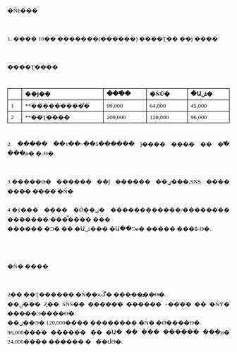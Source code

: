 <!DOCTYPE HTML PUBLIC "-//W3C//DTD HTML 4.01 Transitional//EN">
<HTML>

<HEAD>
<META NAME="Generator" CONTENT="Hancom HWP 9.6.1.10972">
<META HTTP-EQUIV="Content-Type" CONTENT="text/html; charset=euc-kr">
<TITLE>�Ǹſ���</TITLE>
<STYLE type="text/css">
<!--
p.HStyle0
	{style-name:"������"; margin-top:0.0pt; margin-bottom:0.0pt; text-align:justify; text-indent:0.0pt; line-height:160%; font-size:10.0pt; font-family:���ʷҹ���; letter-spacing:0; font-weight:normal; font-style:normal; color:#000000;}
li.HStyle0
	{style-name:"������"; margin-top:0.0pt; margin-bottom:0.0pt; text-align:justify; text-indent:0.0pt; line-height:160%; font-size:10.0pt; font-family:���ʷҹ���; letter-spacing:0; font-weight:normal; font-style:normal; color:#000000;}
div.HStyle0
	{style-name:"������"; margin-top:0.0pt; margin-bottom:0.0pt; text-align:justify; text-indent:0.0pt; line-height:160%; font-size:10.0pt; font-family:���ʷҹ���; letter-spacing:0; font-weight:normal; font-style:normal; color:#000000;}
p.HStyle1
	{style-name:"����"; margin-left:15.0pt; margin-top:0.0pt; margin-bottom:0.0pt; text-align:justify; text-indent:0.0pt; line-height:160%; font-size:10.0pt; font-family:���ʷҹ���; letter-spacing:0; font-weight:normal; font-style:normal; color:#000000;}
li.HStyle1
	{style-name:"����"; margin-left:15.0pt; margin-top:0.0pt; margin-bottom:0.0pt; text-align:justify; text-indent:0.0pt; line-height:160%; font-size:10.0pt; font-family:���ʷҹ���; letter-spacing:0; font-weight:normal; font-style:normal; color:#000000;}
div.HStyle1
	{style-name:"����"; margin-left:15.0pt; margin-top:0.0pt; margin-bottom:0.0pt; text-align:justify; text-indent:0.0pt; line-height:160%; font-size:10.0pt; font-family:���ʷҹ���; letter-spacing:0; font-weight:normal; font-style:normal; color:#000000;}
p.HStyle2
	{style-name:"���� 1"; margin-left:10.0pt; margin-top:0.0pt; margin-bottom:0.0pt; text-align:justify; text-indent:0.0pt; line-height:160%; font-size:10.0pt; font-family:���ʷҹ���; letter-spacing:0; font-weight:normal; font-style:normal; color:#000000;}
li.HStyle2
	{style-name:"���� 1"; margin-left:10.0pt; margin-top:0.0pt; margin-bottom:0.0pt; text-align:justify; text-indent:0.0pt; line-height:160%; font-size:10.0pt; font-family:���ʷҹ���; letter-spacing:0; font-weight:normal; font-style:normal; color:#000000;}
div.HStyle2
	{style-name:"���� 1"; margin-left:10.0pt; margin-top:0.0pt; margin-bottom:0.0pt; text-align:justify; text-indent:0.0pt; line-height:160%; font-size:10.0pt; font-family:���ʷҹ���; letter-spacing:0; font-weight:normal; font-style:normal; color:#000000;}
p.HStyle3
	{style-name:"���� 2"; margin-left:20.0pt; margin-top:0.0pt; margin-bottom:0.0pt; text-align:justify; text-indent:0.0pt; line-height:160%; font-size:10.0pt; font-family:���ʷҹ���; letter-spacing:0; font-weight:normal; font-style:normal; color:#000000;}
li.HStyle3
	{style-name:"���� 2"; margin-left:20.0pt; margin-top:0.0pt; margin-bottom:0.0pt; text-align:justify; text-indent:0.0pt; line-height:160%; font-size:10.0pt; font-family:���ʷҹ���; letter-spacing:0; font-weight:normal; font-style:normal; color:#000000;}
div.HStyle3
	{style-name:"���� 2"; margin-left:20.0pt; margin-top:0.0pt; margin-bottom:0.0pt; text-align:justify; text-indent:0.0pt; line-height:160%; font-size:10.0pt; font-family:���ʷҹ���; letter-spacing:0; font-weight:normal; font-style:normal; color:#000000;}
p.HStyle4
	{style-name:"���� 3"; margin-left:30.0pt; margin-top:0.0pt; margin-bottom:0.0pt; text-align:justify; text-indent:0.0pt; line-height:160%; font-size:10.0pt; font-family:���ʷҹ���; letter-spacing:0; font-weight:normal; font-style:normal; color:#000000;}
li.HStyle4
	{style-name:"���� 3"; margin-left:30.0pt; margin-top:0.0pt; margin-bottom:0.0pt; text-align:justify; text-indent:0.0pt; line-height:160%; font-size:10.0pt; font-family:���ʷҹ���; letter-spacing:0; font-weight:normal; font-style:normal; color:#000000;}
div.HStyle4
	{style-name:"���� 3"; margin-left:30.0pt; margin-top:0.0pt; margin-bottom:0.0pt; text-align:justify; text-indent:0.0pt; line-height:160%; font-size:10.0pt; font-family:���ʷҹ���; letter-spacing:0; font-weight:normal; font-style:normal; color:#000000;}
p.HStyle5
	{style-name:"���� 4"; margin-left:40.0pt; margin-top:0.0pt; margin-bottom:0.0pt; text-align:justify; text-indent:0.0pt; line-height:160%; font-size:10.0pt; font-family:���ʷҹ���; letter-spacing:0; font-weight:normal; font-style:normal; color:#000000;}
li.HStyle5
	{style-name:"���� 4"; margin-left:40.0pt; margin-top:0.0pt; margin-bottom:0.0pt; text-align:justify; text-indent:0.0pt; line-height:160%; font-size:10.0pt; font-family:���ʷҹ���; letter-spacing:0; font-weight:normal; font-style:normal; color:#000000;}
div.HStyle5
	{style-name:"���� 4"; margin-left:40.0pt; margin-top:0.0pt; margin-bottom:0.0pt; text-align:justify; text-indent:0.0pt; line-height:160%; font-size:10.0pt; font-family:���ʷҹ���; letter-spacing:0; font-weight:normal; font-style:normal; color:#000000;}
p.HStyle6
	{style-name:"���� 5"; margin-left:50.0pt; margin-top:0.0pt; margin-bottom:0.0pt; text-align:justify; text-indent:0.0pt; line-height:160%; font-size:10.0pt; font-family:���ʷҹ���; letter-spacing:0; font-weight:normal; font-style:normal; color:#000000;}
li.HStyle6
	{style-name:"���� 5"; margin-left:50.0pt; margin-top:0.0pt; margin-bottom:0.0pt; text-align:justify; text-indent:0.0pt; line-height:160%; font-size:10.0pt; font-family:���ʷҹ���; letter-spacing:0; font-weight:normal; font-style:normal; color:#000000;}
div.HStyle6
	{style-name:"���� 5"; margin-left:50.0pt; margin-top:0.0pt; margin-bottom:0.0pt; text-align:justify; text-indent:0.0pt; line-height:160%; font-size:10.0pt; font-family:���ʷҹ���; letter-spacing:0; font-weight:normal; font-style:normal; color:#000000;}
p.HStyle7
	{style-name:"���� 6"; margin-left:60.0pt; margin-top:0.0pt; margin-bottom:0.0pt; text-align:justify; text-indent:0.0pt; line-height:160%; font-size:10.0pt; font-family:���ʷҹ���; letter-spacing:0; font-weight:normal; font-style:normal; color:#000000;}
li.HStyle7
	{style-name:"���� 6"; margin-left:60.0pt; margin-top:0.0pt; margin-bottom:0.0pt; text-align:justify; text-indent:0.0pt; line-height:160%; font-size:10.0pt; font-family:���ʷҹ���; letter-spacing:0; font-weight:normal; font-style:normal; color:#000000;}
div.HStyle7
	{style-name:"���� 6"; margin-left:60.0pt; margin-top:0.0pt; margin-bottom:0.0pt; text-align:justify; text-indent:0.0pt; line-height:160%; font-size:10.0pt; font-family:���ʷҹ���; letter-spacing:0; font-weight:normal; font-style:normal; color:#000000;}
p.HStyle8
	{style-name:"���� 7"; margin-left:70.0pt; margin-top:0.0pt; margin-bottom:0.0pt; text-align:justify; text-indent:0.0pt; line-height:160%; font-size:10.0pt; font-family:���ʷҹ���; letter-spacing:0; font-weight:normal; font-style:normal; color:#000000;}
li.HStyle8
	{style-name:"���� 7"; margin-left:70.0pt; margin-top:0.0pt; margin-bottom:0.0pt; text-align:justify; text-indent:0.0pt; line-height:160%; font-size:10.0pt; font-family:���ʷҹ���; letter-spacing:0; font-weight:normal; font-style:normal; color:#000000;}
div.HStyle8
	{style-name:"���� 7"; margin-left:70.0pt; margin-top:0.0pt; margin-bottom:0.0pt; text-align:justify; text-indent:0.0pt; line-height:160%; font-size:10.0pt; font-family:���ʷҹ���; letter-spacing:0; font-weight:normal; font-style:normal; color:#000000;}
p.HStyle9
	{style-name:"�� ��ȣ"; margin-top:0.0pt; margin-bottom:0.0pt; text-align:justify; text-indent:0.0pt; line-height:160%; font-size:10.0pt; font-family:���ʷҵ���; letter-spacing:0; font-weight:normal; font-style:normal; color:#000000;}
li.HStyle9
	{style-name:"�� ��ȣ"; margin-top:0.0pt; margin-bottom:0.0pt; text-align:justify; text-indent:0.0pt; line-height:160%; font-size:10.0pt; font-family:���ʷҵ���; letter-spacing:0; font-weight:normal; font-style:normal; color:#000000;}
div.HStyle9
	{style-name:"�� ��ȣ"; margin-top:0.0pt; margin-bottom:0.0pt; text-align:justify; text-indent:0.0pt; line-height:160%; font-size:10.0pt; font-family:���ʷҵ���; letter-spacing:0; font-weight:normal; font-style:normal; color:#000000;}
p.HStyle10
	{style-name:"�Ӹ���"; margin-top:0.0pt; margin-bottom:0.0pt; text-align:justify; text-indent:0.0pt; line-height:150%; font-size:9.0pt; font-family:���ʷҵ���; letter-spacing:0; font-weight:normal; font-style:normal; color:#000000;}
li.HStyle10
	{style-name:"�Ӹ���"; margin-top:0.0pt; margin-bottom:0.0pt; text-align:justify; text-indent:0.0pt; line-height:150%; font-size:9.0pt; font-family:���ʷҵ���; letter-spacing:0; font-weight:normal; font-style:normal; color:#000000;}
div.HStyle10
	{style-name:"�Ӹ���"; margin-top:0.0pt; margin-bottom:0.0pt; text-align:justify; text-indent:0.0pt; line-height:150%; font-size:9.0pt; font-family:���ʷҵ���; letter-spacing:0; font-weight:normal; font-style:normal; color:#000000;}
p.HStyle11
	{style-name:"����"; margin-left:13.1pt; margin-top:0.0pt; margin-bottom:0.0pt; text-align:justify; text-indent:-13.1pt; line-height:130%; font-size:9.0pt; font-family:���ʷҹ���; letter-spacing:0; font-weight:normal; font-style:normal; color:#000000;}
li.HStyle11
	{style-name:"����"; margin-left:13.1pt; margin-top:0.0pt; margin-bottom:0.0pt; text-align:justify; text-indent:-13.1pt; line-height:130%; font-size:9.0pt; font-family:���ʷҹ���; letter-spacing:0; font-weight:normal; font-style:normal; color:#000000;}
div.HStyle11
	{style-name:"����"; margin-left:13.1pt; margin-top:0.0pt; margin-bottom:0.0pt; text-align:justify; text-indent:-13.1pt; line-height:130%; font-size:9.0pt; font-family:���ʷҹ���; letter-spacing:0; font-weight:normal; font-style:normal; color:#000000;}
p.HStyle12
	{style-name:"����"; margin-left:13.1pt; margin-top:0.0pt; margin-bottom:0.0pt; text-align:justify; text-indent:-13.1pt; line-height:130%; font-size:9.0pt; font-family:���ʷҹ���; letter-spacing:0; font-weight:normal; font-style:normal; color:#000000;}
li.HStyle12
	{style-name:"����"; margin-left:13.1pt; margin-top:0.0pt; margin-bottom:0.0pt; text-align:justify; text-indent:-13.1pt; line-height:130%; font-size:9.0pt; font-family:���ʷҹ���; letter-spacing:0; font-weight:normal; font-style:normal; color:#000000;}
div.HStyle12
	{style-name:"����"; margin-left:13.1pt; margin-top:0.0pt; margin-bottom:0.0pt; text-align:justify; text-indent:-13.1pt; line-height:130%; font-size:9.0pt; font-family:���ʷҹ���; letter-spacing:0; font-weight:normal; font-style:normal; color:#000000;}
p.HStyle13
	{style-name:"�޸�"; margin-top:0.0pt; margin-bottom:0.0pt; text-align:left; text-indent:0.0pt; line-height:130%; font-size:9.0pt; font-family:���ʷҵ���; letter-spacing:-5%; font-weight:normal; font-style:normal; color:#000000;}
li.HStyle13
	{style-name:"�޸�"; margin-top:0.0pt; margin-bottom:0.0pt; text-align:left; text-indent:0.0pt; line-height:130%; font-size:9.0pt; font-family:���ʷҵ���; letter-spacing:-5%; font-weight:normal; font-style:normal; color:#000000;}
div.HStyle13
	{style-name:"�޸�"; margin-top:0.0pt; margin-bottom:0.0pt; text-align:left; text-indent:0.0pt; line-height:130%; font-size:9.0pt; font-family:���ʷҵ���; letter-spacing:-5%; font-weight:normal; font-style:normal; color:#000000;}
p.HStyle14
	{style-name:"���� ����"; margin-top:12.0pt; margin-bottom:3.0pt; text-align:left; text-indent:0.0pt; line-height:160%; font-size:16.0pt; font-family:���ʷҵ���; letter-spacing:0; font-weight:normal; font-style:normal; color:#2e74b5;}
li.HStyle14
	{style-name:"���� ����"; margin-top:12.0pt; margin-bottom:3.0pt; text-align:left; text-indent:0.0pt; line-height:160%; font-size:16.0pt; font-family:���ʷҵ���; letter-spacing:0; font-weight:normal; font-style:normal; color:#2e74b5;}
div.HStyle14
	{style-name:"���� ����"; margin-top:12.0pt; margin-bottom:3.0pt; text-align:left; text-indent:0.0pt; line-height:160%; font-size:16.0pt; font-family:���ʷҵ���; letter-spacing:0; font-weight:normal; font-style:normal; color:#2e74b5;}
p.HStyle15
	{style-name:"���� 1"; margin-top:0.0pt; margin-bottom:7.0pt; text-align:left; text-indent:0.0pt; line-height:160%; font-size:11.0pt; font-family:���ʷҵ���; letter-spacing:0; font-weight:normal; font-style:normal; color:#000000;}
li.HStyle15
	{style-name:"���� 1"; margin-top:0.0pt; margin-bottom:7.0pt; text-align:left; text-indent:0.0pt; line-height:160%; font-size:11.0pt; font-family:���ʷҵ���; letter-spacing:0; font-weight:normal; font-style:normal; color:#000000;}
div.HStyle15
	{style-name:"���� 1"; margin-top:0.0pt; margin-bottom:7.0pt; text-align:left; text-indent:0.0pt; line-height:160%; font-size:11.0pt; font-family:���ʷҵ���; letter-spacing:0; font-weight:normal; font-style:normal; color:#000000;}
p.HStyle16
	{style-name:"���� 2"; margin-left:11.0pt; margin-top:0.0pt; margin-bottom:7.0pt; text-align:left; text-indent:0.0pt; line-height:160%; font-size:11.0pt; font-family:���ʷҵ���; letter-spacing:0; font-weight:normal; font-style:normal; color:#000000;}
li.HStyle16
	{style-name:"���� 2"; margin-left:11.0pt; margin-top:0.0pt; margin-bottom:7.0pt; text-align:left; text-indent:0.0pt; line-height:160%; font-size:11.0pt; font-family:���ʷҵ���; letter-spacing:0; font-weight:normal; font-style:normal; color:#000000;}
div.HStyle16
	{style-name:"���� 2"; margin-left:11.0pt; margin-top:0.0pt; margin-bottom:7.0pt; text-align:left; text-indent:0.0pt; line-height:160%; font-size:11.0pt; font-family:���ʷҵ���; letter-spacing:0; font-weight:normal; font-style:normal; color:#000000;}
p.HStyle17
	{style-name:"���� 3"; margin-left:22.0pt; margin-top:0.0pt; margin-bottom:7.0pt; text-align:left; text-indent:0.0pt; line-height:160%; font-size:11.0pt; font-family:���ʷҵ���; letter-spacing:0; font-weight:normal; font-style:normal; color:#000000;}
li.HStyle17
	{style-name:"���� 3"; margin-left:22.0pt; margin-top:0.0pt; margin-bottom:7.0pt; text-align:left; text-indent:0.0pt; line-height:160%; font-size:11.0pt; font-family:���ʷҵ���; letter-spacing:0; font-weight:normal; font-style:normal; color:#000000;}
div.HStyle17
	{style-name:"���� 3"; margin-left:22.0pt; margin-top:0.0pt; margin-bottom:7.0pt; text-align:left; text-indent:0.0pt; line-height:160%; font-size:11.0pt; font-family:���ʷҵ���; letter-spacing:0; font-weight:normal; font-style:normal; color:#000000;}
-->
</STYLE>
</HEAD>

<BODY>

<P CLASS=HStyle0>�Ǹż���&nbsp;</P>

<P CLASS=HStyle0><BR></P>

<P CLASS=HStyle0><BR>1. ���� 10�� �������(������) ����Ʈ�� ��ǰ ����<BR><BR><BR>����Ʈ����</P>

<P CLASS=HStyle0><BR></P>

<P CLASS=HStyle0></P>
<TABLE border="1" cellspacing="0" cellpadding="0" style='border-collapse:collapse;border:none;'>
<TR>
	<TD valign="middle" style='width:29px;height:17px;border-left:solid #000000 0.4pt;border-right:solid #000000 0.4pt;border-top:solid #000000 0.4pt;border-bottom:solid #000000 0.4pt;padding:1.4pt 5.1pt 1.4pt 5.1pt'>
	<P CLASS=HStyle0>&nbsp;</P>
	</TD>
	<TD valign="middle" style='width:195px;height:17px;border-left:solid #000000 0.4pt;border-right:solid #000000 0.4pt;border-top:solid #000000 0.4pt;border-bottom:solid #000000 0.4pt;padding:1.4pt 5.1pt 1.4pt 5.1pt'>
	<P CLASS=HStyle0><SPAN STYLE='font-weight:bold'>��ǰ��</SPAN></P>
	</TD>
	<TD valign="middle" style='width:112px;height:17px;border-left:solid #000000 0.4pt;border-right:solid #000000 0.4pt;border-top:solid #000000 0.4pt;border-bottom:solid #000000 0.4pt;padding:1.4pt 5.1pt 1.4pt 5.1pt'>
	<P CLASS=HStyle0><SPAN STYLE='font-weight:bold'>���߰�</SPAN></P>
	</TD>
	<TD valign="middle" style='width:112px;height:17px;border-left:solid #000000 0.4pt;border-right:solid #000000 0.4pt;border-top:solid #000000 0.4pt;border-bottom:solid #000000 0.4pt;padding:1.4pt 5.1pt 1.4pt 5.1pt'>
	<P CLASS=HStyle0><SPAN STYLE='font-weight:bold'>�ǸŰ�</SPAN></P>
	</TD>
	<TD valign="middle" style='width:112px;height:17px;border-left:solid #000000 0.4pt;border-right:solid #000000 0.4pt;border-top:solid #000000 0.4pt;border-bottom:solid #000000 0.4pt;padding:1.4pt 5.1pt 1.4pt 5.1pt'>
	<P CLASS=HStyle0><SPAN STYLE='font-weight:bold'>�Աݰ�</SPAN></P>
	</TD>
</TR>
<TR>
	<TD valign="middle" style='width:29px;height:17px;border-left:solid #000000 0.4pt;border-right:solid #000000 0.4pt;border-top:solid #000000 0.4pt;border-bottom:solid #000000 0.4pt;padding:1.4pt 5.1pt 1.4pt 5.1pt'>
	<P CLASS=HStyle0>1</P>
	</TD>
	<TD valign="middle" style='width:195px;height:17px;border-left:solid #000000 0.4pt;border-right:solid #000000 0.4pt;border-top:solid #000000 0.4pt;border-bottom:solid #000000 0.4pt;padding:1.4pt 5.1pt 1.4pt 5.1pt'>
	<P CLASS=HStyle0>**���������̾�</P>
	</TD>
	<TD valign="middle" style='width:112px;height:17px;border-left:solid #000000 0.4pt;border-right:solid #000000 0.4pt;border-top:solid #000000 0.4pt;border-bottom:solid #000000 0.4pt;padding:1.4pt 5.1pt 1.4pt 5.1pt'>
	<P CLASS=HStyle0>99,000</P>
	</TD>
	<TD valign="middle" style='width:112px;height:17px;border-left:solid #000000 0.4pt;border-right:solid #000000 0.4pt;border-top:solid #000000 0.4pt;border-bottom:solid #000000 0.4pt;padding:1.4pt 5.1pt 1.4pt 5.1pt'>
	<P CLASS=HStyle0>64,000</P>
	</TD>
	<TD valign="middle" style='width:112px;height:17px;border-left:solid #000000 0.4pt;border-right:solid #000000 0.4pt;border-top:solid #000000 0.4pt;border-bottom:solid #000000 0.4pt;padding:1.4pt 5.1pt 1.4pt 5.1pt'>
	<P CLASS=HStyle0>45,000</P>
	</TD>
</TR>
<TR>
	<TD valign="middle" style='width:29px;height:17px;border-left:solid #000000 0.4pt;border-right:solid #000000 0.4pt;border-top:solid #000000 0.4pt;border-bottom:solid #000000 0.4pt;padding:1.4pt 5.1pt 1.4pt 5.1pt'>
	<P CLASS=HStyle0>2</P>
	</TD>
	<TD valign="middle" style='width:195px;height:17px;border-left:solid #000000 0.4pt;border-right:solid #000000 0.4pt;border-top:solid #000000 0.4pt;border-bottom:solid #000000 0.4pt;padding:1.4pt 5.1pt 1.4pt 5.1pt'>
	<P CLASS=HStyle0>**��Ʈ����</P>
	</TD>
	<TD valign="middle" style='width:112px;height:17px;border-left:solid #000000 0.4pt;border-right:solid #000000 0.4pt;border-top:solid #000000 0.4pt;border-bottom:solid #000000 0.4pt;padding:1.4pt 5.1pt 1.4pt 5.1pt'>
	<P CLASS=HStyle0>200,000</P>
	</TD>
	<TD valign="middle" style='width:112px;height:17px;border-left:solid #000000 0.4pt;border-right:solid #000000 0.4pt;border-top:solid #000000 0.4pt;border-bottom:solid #000000 0.4pt;padding:1.4pt 5.1pt 1.4pt 5.1pt'>
	<P CLASS=HStyle0>120,000</P>
	</TD>
	<TD valign="middle" style='width:112px;height:17px;border-left:solid #000000 0.4pt;border-right:solid #000000 0.4pt;border-top:solid #000000 0.4pt;border-bottom:solid #000000 0.4pt;padding:1.4pt 5.1pt 1.4pt 5.1pt'>
	<P CLASS=HStyle0>96,000</P>
	</TD>
</TR>
</TABLE>
<P CLASS=HStyle0></P>

<P CLASS=HStyle0><BR></P>

<P CLASS=HStyle0>2. ����̴� �ּ�1��~�ִ�5������ ǰ���� ���� �� �̾߱� ���ֽø� �˴ϴ�.</P>

<P CLASS=HStyle0><BR></P>

<P CLASS=HStyle0><BR></P>

<P CLASS=HStyle0>3.�����ϴ� ������ ��ǰ ������ ��ٸ���,SNS ���� ���� ���� �Ǹ�</P>

<P CLASS=HStyle0><BR></P>

<P CLASS=HStyle0>4.�ŷ��� ���� �Ǿ��ٸ� ������������/�������� �������/����̿��� ��� <BR> ������ �Ͻ� �� �Աݰ��� �Ա��Ͻø� ����� ���۵˴ϴ�.</P>

<P CLASS=HStyle0><BR></P>

<P CLASS=HStyle0><BR></P>

<P CLASS=HStyle0><BR></P>

<P CLASS=HStyle0>�Ǹ� ����<BR><BR><BR>2�� ��Ʈ������ �Ǹ��ϰڴٰ� �����߽��ϴ�.<BR>��ٸ��� Ȥ�� SNS�� ������ ������ ÷���� �� �ǸŸ� �����Ͽ����ϴ�.<BR>��ٸ��Ͽ� 120,000���� �������� �Ǹ� �Ǿ����ϴ�.</P>

<P CLASS=HStyle0>96,000���� ������⿡�� �Ա� �� ��� ������ ���ֽø� 24,000���� ������ �߻��մϴ�.</P>

<P CLASS=HStyle0>&nbsp;</P>

<P CLASS=HStyle0><BR></P>

<P CLASS=HStyle0>&nbsp;&nbsp;&nbsp;&nbsp;&nbsp;</P>

<P CLASS=HStyle0><BR></P>

<P CLASS=HStyle0><BR></P>

</BODY>

</HTML>
